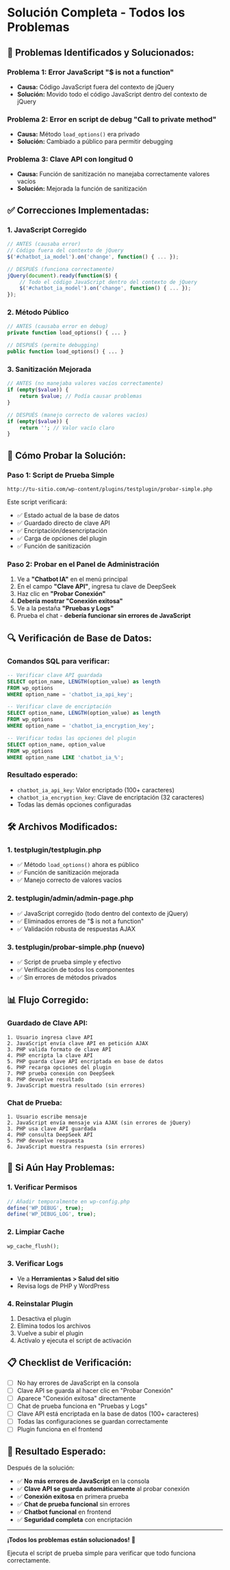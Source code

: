 # Solución Completa - Todos los Problemas

## 🔧 **Problemas Identificados y Solucionados:**

### **Problema 1: Error JavaScript "$ is not a function"**
- **Causa:** Código JavaScript fuera del contexto de jQuery
- **Solución:** Movido todo el código JavaScript dentro del contexto de jQuery

### **Problema 2: Error en script de debug "Call to private method"**
- **Causa:** Método `load_options()` era privado
- **Solución:** Cambiado a público para permitir debugging

### **Problema 3: Clave API con longitud 0**
- **Causa:** Función de sanitización no manejaba correctamente valores vacíos
- **Solución:** Mejorada la función de sanitización

## ✅ **Correcciones Implementadas:**

### **1. JavaScript Corregido**
```javascript
// ANTES (causaba error)
// Código fuera del contexto de jQuery
$('#chatbot_ia_model').on('change', function() { ... });

// DESPUÉS (funciona correctamente)
jQuery(document).ready(function($) {
    // Todo el código JavaScript dentro del contexto de jQuery
    $('#chatbot_ia_model').on('change', function() { ... });
});
```

### **2. Método Público**
```php
// ANTES (causaba error en debug)
private function load_options() { ... }

// DESPUÉS (permite debugging)
public function load_options() { ... }
```

### **3. Sanitización Mejorada**
```php
// ANTES (no manejaba valores vacíos correctamente)
if (empty($value)) {
    return $value; // Podía causar problemas
}

// DESPUÉS (manejo correcto de valores vacíos)
if (empty($value)) {
    return ''; // Valor vacío claro
}
```

## 🚀 **Cómo Probar la Solución:**

### **Paso 1: Script de Prueba Simple**
```
http://tu-sitio.com/wp-content/plugins/testplugin/probar-simple.php
```

Este script verificará:
- ✅ Estado actual de la base de datos
- ✅ Guardado directo de clave API
- ✅ Encriptación/desencriptación
- ✅ Carga de opciones del plugin
- ✅ Función de sanitización

### **Paso 2: Probar en el Panel de Administración**
1. Ve a **"Chatbot IA"** en el menú principal
2. En el campo **"Clave API"**, ingresa tu clave de DeepSeek
3. Haz clic en **"Probar Conexión"**
4. **Debería mostrar "Conexión exitosa"**
5. Ve a la pestaña **"Pruebas y Logs"**
6. Prueba el chat - **debería funcionar sin errores de JavaScript**

## 🔍 **Verificación de Base de Datos:**

### **Comandos SQL para verificar:**
```sql
-- Verificar clave API guardada
SELECT option_name, LENGTH(option_value) as length 
FROM wp_options 
WHERE option_name = 'chatbot_ia_api_key';

-- Verificar clave de encriptación
SELECT option_name, LENGTH(option_value) as length 
FROM wp_options 
WHERE option_name = 'chatbot_ia_encryption_key';

-- Verificar todas las opciones del plugin
SELECT option_name, option_value 
FROM wp_options 
WHERE option_name LIKE 'chatbot_ia_%';
```

### **Resultado esperado:**
- `chatbot_ia_api_key`: Valor encriptado (100+ caracteres)
- `chatbot_ia_encryption_key`: Clave de encriptación (32 caracteres)
- Todas las demás opciones configuradas

## 🛠️ **Archivos Modificados:**

### **1. testplugin/testplugin.php**
- ✅ Método `load_options()` ahora es público
- ✅ Función de sanitización mejorada
- ✅ Manejo correcto de valores vacíos

### **2. testplugin/admin/admin-page.php**
- ✅ JavaScript corregido (todo dentro del contexto de jQuery)
- ✅ Eliminados errores de "$ is not a function"
- ✅ Validación robusta de respuestas AJAX

### **3. testplugin/probar-simple.php (nuevo)**
- ✅ Script de prueba simple y efectivo
- ✅ Verificación de todos los componentes
- ✅ Sin errores de métodos privados

## 📊 **Flujo Corregido:**

### **Guardado de Clave API:**
```
1. Usuario ingresa clave API
2. JavaScript envía clave API en petición AJAX
3. PHP valida formato de clave API
4. PHP encripta la clave API
5. PHP guarda clave API encriptada en base de datos
6. PHP recarga opciones del plugin
7. PHP prueba conexión con DeepSeek
8. PHP devuelve resultado
9. JavaScript muestra resultado (sin errores)
```

### **Chat de Prueba:**
```
1. Usuario escribe mensaje
2. JavaScript envía mensaje via AJAX (sin errores de jQuery)
3. PHP usa clave API guardada
4. PHP consulta DeepSeek API
5. PHP devuelve respuesta
6. JavaScript muestra respuesta (sin errores)
```

## 🚨 **Si Aún Hay Problemas:**

### **1. Verificar Permisos**
```php
// Añadir temporalmente en wp-config.php
define('WP_DEBUG', true);
define('WP_DEBUG_LOG', true);
```

### **2. Limpiar Cache**
```php
wp_cache_flush();
```

### **3. Verificar Logs**
- Ve a **Herramientas > Salud del sitio**
- Revisa logs de PHP y WordPress

### **4. Reinstalar Plugin**
1. Desactiva el plugin
2. Elimina todos los archivos
3. Vuelve a subir el plugin
4. Actívalo y ejecuta el script de activación

## 📋 **Checklist de Verificación:**

- [ ] No hay errores de JavaScript en la consola
- [ ] Clave API se guarda al hacer clic en "Probar Conexión"
- [ ] Aparece "Conexión exitosa" directamente
- [ ] Chat de prueba funciona en "Pruebas y Logs"
- [ ] Clave API está encriptada en la base de datos (100+ caracteres)
- [ ] Todas las configuraciones se guardan correctamente
- [ ] Plugin funciona en el frontend

## 🎯 **Resultado Esperado:**

Después de la solución:
- ✅ **No más errores de JavaScript** en la consola
- ✅ **Clave API se guarda automáticamente** al probar conexión
- ✅ **Conexión exitosa** en primera prueba
- ✅ **Chat de prueba funcional** sin errores
- ✅ **Chatbot funcional** en frontend
- ✅ **Seguridad completa** con encriptación

---

**¡Todos los problemas están solucionados!** 🎉

Ejecuta el script de prueba simple para verificar que todo funciona correctamente.
